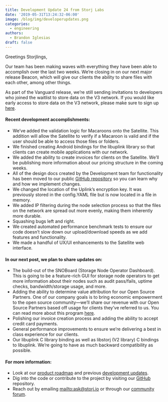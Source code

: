 ```yaml
---
title: Development Update 24 from Storj Labs
date: '2019-05-31T13:24:32-06:00'
image: /blog/img/developerupdates.png
categories:
  - engineering
authors:
  - Brandon Iglesias
draft: false
---
```

Greetings Storjlings, 

Our team has been making waves with everything they have been able to accomplish over the last two weeks. We’re closing in on our next major release Beacon, which will give our clients the ability to share files with each other, among other things. 

As part of the Vanguard release, we’re still sending invitations to developers who joined the waitlist to store data on the V3 network. If you would like early access to store data on the V3 network, please make sure to sign up [here](https://storj.io/sign-up/).

#### Recent development accomplishments:

* We’ve added the validation logic for Macaroons onto the Satellite. This addition will allow the Satellite to verify if a Macaroon is valid and if the user should be able to access those files or folders.  
* We finished creating Android bindings for the libuplink library so that clients can create mobile applications with our network.  
* We added the ability to create invoices for clients on the Satellite. We’ll be publishing more information about our pricing structure in the coming weeks. 
* All of the design docs created by the Development team for functionality has been moved to our public [GitHub repository](https://github.com/storj/storj/tree/master/docs/design) so you can learn why and how we implement changes.  
* We changed the location of the Uplink’s encryption key. It was previously stored in the config.YAML file but is now located in a file in memory.  
* We added IP filtering during the node selection process so that the files on the network are spread out more evenly, making them inherently more durable. 
* Squashing bugs left and right.  
* We created automated performance benchmark tests to ensure our code doesn’t slow down our upload/download speeds as we add features and functionality.  
* We made a handful of UX/UI enhancements to the Satellite web interface. 

#### In our next post, we plan to share updates on:

* The build-out of the SNOBoard (Storage Node Operator Dashboard). This is going to be a feature-rich GUI for storage node operators to get more information about their nodes such as audit pass/fails, uptime checks, bandwidth/storage usage, and more.  
* Adding the ability to determine value attribution for our Open Source Partners. One of our company goals is to bring economic empowerment to the open source community—we’ll share our revenue with our Open Source Partners based off usage for clients they’ve referred to us. You can read more about this program [here](https://storj.io/partners/). 
* Polishing our invoice creation process and adding the ability to accept credit card payments.  
* General performance improvements to ensure we’re delivering a best in class experience for our clients. 
* Our libuplink C library binding as well as libstorj (V2 library) C bindings to libuplink. We’re going to have as much backward compatibility as possible.  

#### For more information:

* Look at our [product roadmap](https://storjlabs.aha.io/published/01ee405b4bd8d14208c5256d70d73a38?page=1) and previous [development updates](https://storj.io/blog/2019/05/development-update-23-from-storj-labs/).  
* Dig into the code or contribute to the project by visiting our [GitHub](https://github.com/storj/storj) repository.  
* Reach out by emailing <mailto:ask@storj.io> or through our [community forum](https://community.storj.io/).
